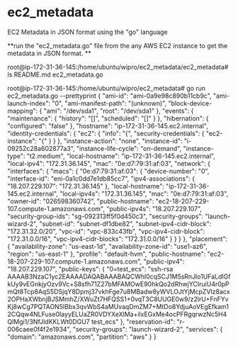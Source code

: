 # ec2_metadata
EC2 Metadata in JSON format using the "go" language

**run the "ec2_metadata.go" file from the any AWS EC2 instance to get the metadata in JSON format.
**


root@ip-172-31-36-145:/home/ubuntu/wipro/ec2_metadata/ec2_metadata# ls
README.md  ec2_metadata.go



root@ip-172-31-36-145:/home/ubuntu/wipro/ec2_metadata# go run ec2_metadata.go --prettyprint
	{
	  "ami-id": "ami-0a9e98c890b11cb9c",
	  "ami-launch-index": "0",
	  "ami-manifest-path": "(unknown)",
	  "block-device-mapping": {
		"ami": "/dev/sda1",
		"root": "/dev/sda1"
	  },
	  "events": {
		"maintenance": {
		  "history": "[]",
		  "scheduled": "[]"
		}
	  },
	  "hibernation": {
		"configured": "false"
	  },
	  "hostname": "ip-172-31-36-145.ec2.internal",
	  "identity-credentials": {
		"ec2": {
		  "info": "{",
		  "security-credentials": {
			"ec2-instance": "{"
		  }
		}
	  },
	  "instance-action": "none",
	  "instance-id": "i-09252c28a602877a3",
	  "instance-life-cycle": "on-demand",
	  "instance-type": "t2.medium",
	  "local-hostname": "ip-172-31-36-145.ec2.internal",
	  "local-ipv4": "172.31.36.145",
	  "mac": "0e:d7:79:31:af:03",
	  "network": {
		"interfaces": {
		  "macs": {
			"0e:d7:79:31:af:03": {
			  "device-number": "0",
			  "interface-id": "eni-0a1c0dd7e1db85cc7",
			  "ipv4-associations": {
				"18.207.229.107": "172.31.36.145"
			  },
			  "local-hostname": "ip-172-31-36-145.ec2.internal",
			  "local-ipv4s": "172.31.36.145",
			  "mac": "0e:d7:79:31:af:03",
			  "owner-id": "026598360742",
			  "public-hostname": "ec2-18-207-229-107.compute-1.amazonaws.com",
			  "public-ipv4s": "18.207.229.107",
			  "security-group-ids": "sg-092313ff5f0d450c3",
			  "security-groups": "launch-wizard-2",
			  "subnet-id": "subnet-df1dbe82",
			  "subnet-ipv4-cidr-block": "172.31.32.0/20",
			  "vpc-id": "vpc-833c43fb",
			  "vpc-ipv4-cidr-block": "172.31.0.0/16",
			  "vpc-ipv4-cidr-blocks": "172.31.0.0/16"
			}
		  }
		}
	  },
	  "placement": {
		"availability-zone": "us-east-1d",
		"availability-zone-id": "use1-az6",
		"region": "us-east-1"
	  },
	  "profile": "default-hvm",
	  "public-hostname": "ec2-18-207-229-107.compute-1.amazonaws.com",
	  "public-ipv4": "18.207.229.107",
	  "public-keys": {
		"0=test_ecs": "ssh-rsa AAAAB3NzaC1yc2EAAAADAQABAAABAQCWhl0cqSCJ1M5sRnJlo1UFaLdIGfkUy9vEGnkjyOzv9Vc+S8sfh71Z27bMFAMOwE90hkQo2dRhwjYCIruiU4r0pPmQt8Tcp8AqS5DSjqY8Dpmj37vkhFge7u8MBadw8yWVLOJtYjMcpZVIz8acx2OPHaXWbnjBJSMmhZ/XWuZt7HFQSS1+0vqT3C8UUGE0w9/z2lrU+FnFYvKj8wCg7PQTAON5IBbx3qvWbS4aMUvaqDmZM7+MtDo8YdjuAoVEgEfkam12CQqw4NLFuse0IayyELUaZR0VDYXeXlMa+ilxEGxMe4ocPFRgqrwzNc5H4QlMgi1/3NfJldKKLWt0DGU7 test_ecs"
	  },
	  "reservation-id": "r-006caee0f4f2e1934",
	  "security-groups": "launch-wizard-2",
	  "services": {
		"domain": "amazonaws.com",
		"partition": "aws"
	  }
	}
